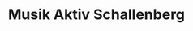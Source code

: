 ---
title: "Musik Aktiv Schallenberg"
url: /paderborn/musik-aktiv-schallenberg/
shop: Instrumente
---